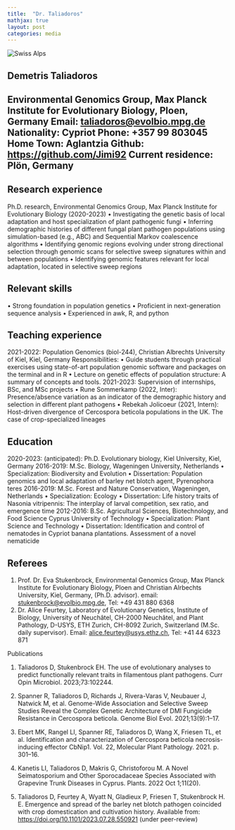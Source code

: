 ```yaml
---
title:  "Dr. Taliadoros"
mathjax: true
layout: post
categories: media
---
```


![Swiss Alps](https://media.licdn.com/dms/image/C4D03AQEl-TzUC44LFg/profile-displayphoto-shrink_800_800/0/1608040794783?e=2147483647&v=beta&t=nW6sscS5r-LF-Tpjm1V4fs0LvJt47fvkzrI88NxkkbM)


## Demetris Taliadoros
Environmental Genomics Group, Max Planck Institute for Evolutionary Biology, Ploen, Germany
Email: taliadoros@evolbio.mpg.de 				Nationality: Cypriot
Phone: +357 99 803045 					Home Town: Aglantzia
Github: https://github.com/Jimi92				Current residence: Plön, Germany
--------------------------------------------------------------------------------------------------------------------------------------
## Research experience
Ph.D. research, Environmental Genomics Group, Max Planck Institute for Evolutionary Biology (2020-2023)
•	Investigating the genetic basis of local adaptation and host specialization of plant pathogenic fungi
•	Inferring demographic histories of different fungal plant pathogen populations using simulation-based (e.g., ABC) and Sequential Markov coalescence algorithms
•	Identifying genomic regions evolving under strong directional selection through genomic scans for selective sweep signatures within and between populations 
•	Identifying genomic features relevant for local adaptation, located in selective sweep regions

## Relevant skills
•	Strong foundation in population genetics
•	Proficient in next-generation sequence analysis
•	Experienced in awk, R, and python

## Teaching experience
2021-2022: Population Genomics (biol-244), Christian Albrechts University of Kiel, Kiel, Germany
Responsibilities:
•	Guide students through practical exercises using state-of-art population genomic software and packages on the terminal and in R
•	Lecture on genetic effects of population structure: A summary of concepts and tools.
2021-2023: Supervision of internships, BSc, and MSc projects 
•	Rune Sommerkamp (2022, Inter): Presence/absence variation as an indicator of the demographic history and selection in different plant pathogens
•	Rebekah Jolicoeur (2021, Intern): Host-driven divergence of Cercospora beticola populations in the UK. The case of crop-specialized lineages




## Education
2020-2023: (anticipated):	Ph.D. Evolutionary biology, Kiel University, Kiel, Germany
2016-2019:			M.Sc. Biology, Wageningen University, Netherlands
•	Specialization: Biodiversity and Evolution
•	Dissertation: Population genomics and local adaptation of barley net blotch agent, Pyrenophora teres
2016-2019:	M.Sc. Forest and Nature Conservation, Wageningen, Netherlands
•	Specialization: Ecology
•	Dissertation: Life history traits of Nasonia vitripennis: The interplay of larval competition, sex ratio, and emergence time
2012-2016:	B.Sc. Agricultural Sciences, Biotechnology, and Food Science Cyprus University of Technology
•	Specialization: Plant Science and Technology
•	Dissertation: Identification and control of nematodes in Cypriot banana plantations. Assessment of a novel nematicide 

## Referees

1.	Prof. Dr. Eva Stukenbrock, Environmental Genomics Group, Max Planck Institute for Evolutionary Biology, Ploen and Christian Alrbechts University, Kiel, Germany, (Ph.D. advisor). email: stukenbrock@evolbio.mpg.de, Tel: +49 431 880 6368
2.	Dr. Alice Feurtey, Laboratory of Evolutionary Genetics, Institute of Biology, University of Neuchâtel, CH-2000 Neuchâtel, and Plant Pathology, D-USYS, ETH Zurich, CH-8092 Zurich, Switzerland (M.Sc. daily supervisor). Email: alice.feurtey@usys.ethz.ch, Tel: +41 44 6323 871 

Publications
1.	Taliadoros D, Stukenbrock EH. The use of evolutionary analyses to predict functionally relevant traits in filamentous plant pathogens. Curr Opin Microbiol. 2023;73:102244.

2.	Spanner R, Taliadoros D, Richards J, Rivera-Varas V, Neubauer J, Natwick M, et al. Genome-Wide Association and Selective Sweep Studies Reveal the Complex Genetic Architecture of DMI Fungicide Resistance in Cercospora beticola. Genome Biol Evol. 2021;13(9):1–17. 

3.	Ebert MK, Rangel LI, Spanner RE, Taliadoros D, Wang X, Friesen TL, et al. Identification and characterization of Cercospora beticola necrosis-inducing effector CbNip1. Vol. 22, Molecular Plant Pathology. 2021. p. 301–16. 

4.	Kanetis LI, Taliadoros D, Makris G, Christoforou M. A Novel Seimatosporium and Other Sporocadaceae Species Associated with Grapevine Trunk Diseases in Cyprus. Plants. 2022 Oct 1;11(20). 

5.	Taliadoros D, Feurtey A, Wyatt N, Gladieux P, Friesen T, Stukenbrock H. E. Emergence and spread of the barley net blotch pathogen coincided with crop domestication and cultivation history. Available from: https://doi.org/10.1101/2023.07.28.550921 (under peer-review)

